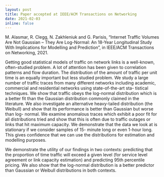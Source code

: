 ```yaml
---
layout: post
title: Paper accepted at IEEE/ACM Transactions on Networking
date: 2021-02-03
inline: false
---
```


M. Alasmar, R. Clegg, N. Zakhleniuk and G. Parisis, “Internet Traffic Volumes Are Not Gaussian – They Are Log-Normal: An 18-Year Longitudinal Study With Implications for Modelling and Prediction”, in IEEE/ACM Transactions on Networking, 2021.

Getting good statistical models of traffic on network links is a well-known, often-studied problem. A lot of attention has been given to correlation patterns and flow duration. The distribution of the amount of traffic per unit time is an equally important but less studied problem. We study a large number of traffic traces from many different networks including academic, commercial and residential networks using state-of-the-art sta- tistical techniques. We show that traffic obeys the log-normal distribution which is a better fit than the Gaussian distribution commonly claimed in the literature. We also investigate an alternative heavy-tailed distribution (the Weibull) and show that its performance is better than Gaussian but worse than log- normal. We examine anomalous traces which exhibit a poor fit for all distributions tried and show that this is often due to traffic outages or links that hit maximum capacity. We demonstrate that the data we look at is stationary if we consider samples of 15- minute long or even 1-hour long. This gives confidence that we can use the distributions for estimation and modelling purposes.

We demonstrate the utility of our findings in two contexts: predicting that the proportion of time traffic will exceed a given level (for service level agreement or link capacity estimation) and predicting 95th percentile pricing. We also show that the log-normal distribution is a better predictor than Gaussian or Weibull distributions in both contexts.
